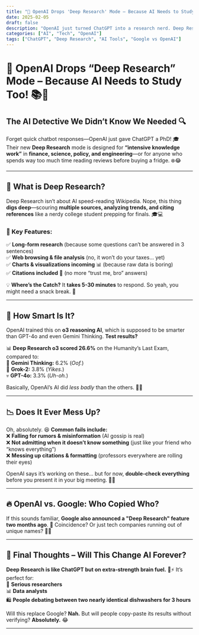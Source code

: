 ```yaml
---
title: "🚀 OpenAI Drops 'Deep Research' Mode – Because AI Needs to Study Too! 📚🤖"
date: 2025-02-05
draft: false
description: "OpenAI just turned ChatGPT into a research nerd. Deep Research mode digs deep into data, analyzes trends, and cites references—so you don’t have to. But is it really as smart as they claim? Let's find out!"
categories: ["AI", "Tech", "OpenAI"]
tags: ["ChatGPT", "Deep Research", "AI Tools", "Google vs OpenAI"]
---
```


# 🚀 OpenAI Drops “Deep Research” Mode – Because AI Needs to Study Too! 📚🤖

## The AI Detective We Didn’t Know We Needed 🔍

Forget quick chatbot responses—OpenAI just gave ChatGPT a PhD! 🎓 Their new **Deep Research** mode is designed for **“intensive knowledge work”** in **finance, science, policy, and engineering**—or for anyone who spends way too much time reading reviews before buying a fridge. ❄️😂

---

## 🔬 What is Deep Research?

Deep Research isn’t about AI speed-reading Wikipedia. Nope, this thing **digs deep**—scouring **multiple sources, analyzing trends, and citing references** like a nerdy college student prepping for finals. 🎓💻

### 📌 Key Features:
✅ **Long-form research** (because some questions can’t be answered in 3 sentences)  
✅ **Web browsing & file analysis** (no, it won’t do your taxes… yet)  
✅ **Charts & visualizations incoming** 📊 (because raw data is boring)  
✅ **Citations included** 📖 (no more “trust me, bro” answers)  

💡 **Where’s the Catch?** It **takes 5-30 minutes** to respond. So yeah, you might need a snack break. 🍿  

---

## 🤖 How Smart Is It?

OpenAI trained this on **o3 reasoning AI**, which is supposed to be smarter than GPT-4o and even Gemini Thinking. **Test results?**  

📊 **Deep Research o3 scored 26.6%** on the Humanity’s Last Exam, compared to:  
🧠 **Gemini Thinking:** 6.2% (*Oof.*)  
🤯 **Grok-2:** 3.8% (*Yikes.*)  
💀 **GPT-4o:** 3.3% (*Uh-oh.*)  

Basically, OpenAI’s AI did *less badly* than the others. 🎉👏  

---

## 📉 Does It Ever Mess Up?  

Oh, absolutely. 😆 **Common fails include:**  
❌ **Falling for rumors & misinformation** (AI gossip is real)  
❌ **Not admitting when it doesn’t know something** (just like your friend who “knows everything”)  
❌ **Messing up citations & formatting** (professors everywhere are rolling their eyes)  

OpenAI says it’s working on these… but for now, **double-check everything** before you present it in your big meeting. 🏢😂  

---

## 🔥 OpenAI vs. Google: Who Copied Who?  

If this sounds familiar, **Google also announced a "Deep Research" feature two months ago**. 🤔 Coincidence? Or just tech companies running out of unique names? 🤷‍♂️  

---

## 🏁 Final Thoughts – Will This Change AI Forever?  

**Deep Research is like ChatGPT but on extra-strength brain fuel.** 🧠⚡ It’s perfect for:  
💼 **Serious researchers**  
📊 **Data analysts**  
🛍️ **People debating between two nearly identical dishwashers for 3 hours**  

Will this replace Google? **Nah.** But will people copy-paste its results without verifying? **Absolutely.** 😂  

---
